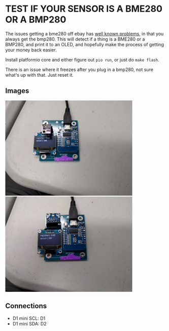 # TEST IF YOUR SENSOR IS A BME280 OR A BMP280
The issues getting a bme280 off ebay has [well known problems](https://goughlui.com/2018/08/05/note-bosch-sensortec-bmp280-vs-bme280-sensor-confusion/), in that you always get the bmp280.
This will detect if a thing is a BME280 or a BMP280, and print it to an OLED, and hopefully make the process of getting your money back easier.

Install platformio core and either figure out `pio run`, or just do `make flash`.

There is an issue where it freezes after you plug in a bmp280, not sure what's up with that. Just reset it.

## Images

<img src="https://raw.githubusercontent.com/mtfurlan/bme-bmp-detector/master/img/bme.jpg" width="400">
<img src="https://raw.githubusercontent.com/mtfurlan/bme-bmp-detector/master/img/bmp.jpg" width="400">

## Connections
* D1 mini SCL: D1
* D1 mini SDA: D2
